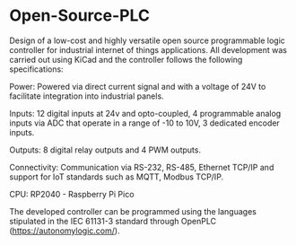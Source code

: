 # Open-Source-PLC

Design of a low-cost and highly versatile open source programmable logic controller for industrial internet of things applications.
All development was carried out using KiCad and the controller follows the following specifications:

Power: Powered via direct current signal and with a voltage of 24V to facilitate integration into industrial panels.

Inputs: 12 digital inputs at 24v and opto-coupled, 4 programmable analog inputs via ADC that operate in a range of -10 to 10V, 3 dedicated encoder inputs.

Outputs: 8 digital relay outputs and 4 PWM outputs.

Connectivity: Communication via RS-232, RS-485, Ethernet TCP/IP and support for IoT standards such as MQTT, Modbus TCP/IP.

CPU: RP2040 - Raspberry Pi Pico

The developed controller can be programmed using the languages stipulated in the IEC 61131-3 standard through OpenPLC (https://autonomylogic.com/).
